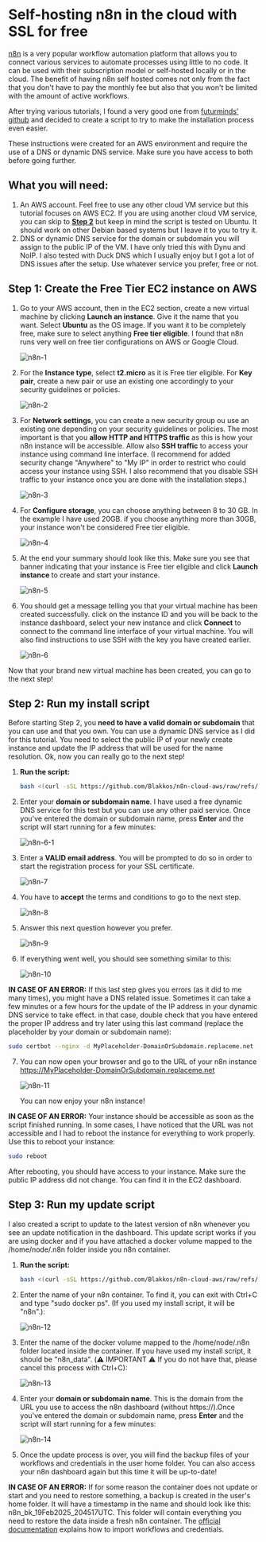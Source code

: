 # Self-hosting n8n in the cloud with SSL for free

[n8n](https://n8n.io) is a very popular workflow automation platform that allows you to connect various services to automate processes using little to no code.
It can be used with their subscription model or self-hosted locally or in the cloud.
The benefit of having n8n self hosted comes not only from the fact that you don't have to pay the monthly fee but also that you won't be limited with the amount of active workflows.

After trying various tutorials, I found a very good one from [futurminds' github](https://github.com/futurminds/n8n-self-hosting) and decided to create a script to try to make the installation process even easier.

These instructions were created for an AWS environment and require the use of a DNS or dynamic DNS service. Make sure you have access to both before going further.

## What you will need:
1. An AWS account. Feel free to use any other cloud VM service but this tutorial focuses on AWS EC2. If you are using another cloud VM service, you can skip to [**Step 2**](https://github.com/Blakkos/n8n-cloud-aws/tree/main#step-2-run-my-install-script) but keep in mind the script is tested on Ubuntu. It should work on other Debian based systems but I leave it to you to try it. 
2. DNS or dynamic DNS service for the domain or subdomain you will assign to the public IP of the VM. I have only tried this with Dynu and NoIP. I also tested with Duck DNS which I usually enjoy but I got a lot of DNS issues after the setup. Use whatever service you prefer, free or not.

## Step 1: Create the Free Tier EC2 instance on AWS

1. Go to your AWS account, then in the EC2 section, create a new virtual machine by clicking **Launch an instance**. Give it the name that you want. Select **Ubuntu** as the OS image. If you want it to be completely free, make sure to select anything **Free tier eligible**. I found that n8n runs very well on free tier configurations on AWS or Google Cloud.

   ![n8n-1](https://github.com/user-attachments/assets/ed753513-db72-4f61-abc0-2a4d76db7c8c)

2. For the **Instance type**, select **t2.micro** as it is Free tier eligible. For **Key pair**, create a new pair or use an existing one accordingly to your security guidelines or policies.

   ![n8n-2](https://github.com/user-attachments/assets/06600e61-c82b-4f60-aeee-c9c906053b50)

3. For **Network settings**, you can create a new security group ou use an existing one depending on your security guidelines or policies. The most important is that you **allow HTTP and HTTPS traffic** as this is how your n8n instance will be accessible. Allow also **SSH traffic** to access your instance using command line interface. (I recommend for added security change "Anywhere" to "My IP" in order to restrict who could access your instance using SSH. I also recommend that you disable SSH traffic to your instance once you are done with the installation steps.)

   ![n8n-3](https://github.com/user-attachments/assets/87566f4c-ed36-4f14-bfc4-6aa0a65704ae)


4. For **Configure storage**, you can choose anything between 8 to 30 GB. In the example I have used 20GB. if you choose anything more than 30GB, your instance won't be considered Free tier eligible.

   ![n8n-4](https://github.com/user-attachments/assets/610f23c6-2364-42eb-bb77-a7faedd52a1d)

5. At the end your summary should look like this. Make sure you see that banner indicating that your instance is Free tier eligible and click **Launch instance** to create and start your instance.
   
   ![n8n-5](https://github.com/user-attachments/assets/29f9590d-31e0-4689-a893-a81ea1344732)

6. You should get a message telling you that your virtual machine has been created successfully. click on the instance ID and you will be back to the instance dashboard, select your new instance and click **Connect** to connect to the command line interface of your virtual machine. You will also find instructions to use SSH with the key you have created earlier.

     ![n8n-6](https://github.com/user-attachments/assets/698baf4e-3386-4213-9985-acbdbb572c9b)

Now that your brand new virtual machine has been created, you can go to the next step!

## Step 2: Run my install script
Before starting Step 2, you **need to have a valid domain or subdomain** that you can use and that you own. You can use a dynamic DNS service as I did for this tutorial. You need to select the public IP of your newly create instance and update the IP address that will be used for the name resolution. Ok, now you can really go to the next step!

1. **Run the script:**
   ```bash
   bash <(curl -sSL https://github.com/Blakkos/n8n-cloud-aws/raw/refs/heads/main/n8n_cloud_install.sh)
2. Enter your **domain or subdomain name**. I have used a free dynamic DNS service for this test but you can use any other paid service. Once you've entered the domain or subdomain name, press **Enter** and the script will start running for a few minutes:

   ![n8n-6-1](https://github.com/user-attachments/assets/f0a40a6a-76b9-43fa-a4a0-c0714ead2107)


3. Enter a **VALID email address**. You will be prompted to do so in order to start the registration process for your SSL certificate.

   ![n8n-7](https://github.com/user-attachments/assets/83b8cc10-a394-4188-baf7-6107bbe60863)


4. You have to **accept** the terms and conditions to go to the next step.

   ![n8n-8](https://github.com/user-attachments/assets/b8e33549-70e0-4db0-824e-8565338fc864)


5. Answer this next question however you prefer.
   
   ![n8n-9](https://github.com/user-attachments/assets/24b0f04b-b62a-4a65-bf50-72243ab1f900)


6. If everything went well, you should see something similar to this:

   ![n8n-10](https://github.com/user-attachments/assets/a16babfd-a65f-4a13-8754-d02952be324a)

**IN CASE OF AN ERROR:** If this last step gives you errors (as it did to me many times), you might have a DNS related issue. Sometimes it can take a few minutes or a few hours for the update of the IP address in your dynamic DNS service to take effect.
in that case, double check that you have entered the proper IP address and try later using this last command (replace the placeholder by your domain or subdomain name):
   ```bash
   sudo certbot --nginx -d MyPlaceholder-DomainOrSubdomain.replaceme.net
```

7. You can now open your browser and go to the URL of your n8n instance https://MyPlaceholder-DomainOrSubdomain.replaceme.net

   ![n8n-11](https://github.com/user-attachments/assets/35783028-11f0-4914-9bb5-785da10db09e)

    You can now enjoy your n8n instance!


    
**IN CASE OF AN ERROR:** Your instance should be accessible as soon as the script finished running. In some cases, I have noticed that the URL was not accessible and I had to reboot the instance for everything to work properly.
Use this to reboot your instance:
   ```bash
   sudo reboot
```
After rebooting, you should have access to your instance. Make sure the public IP address did not change. You can find it in the EC2 dashboard.


## Step 3: Run my update script
I also created a script to update to the latest version of n8n whenever you see an update notification in the dashboard.
This update script works if you are using docker and if you have attached a docker volume mapped to the /home/node/.n8n folder inside you n8n container.

1. **Run the script:**
   ```bash
   bash <(curl -sSL https://github.com/Blakkos/n8n-cloud-aws/raw/refs/heads/main/n8n_cloud_update.sh)
2. Enter the name of your n8n container. To find it, you can exit with Ctrl+C and type "sudo docker ps". (If you used my install script, it will be "n8n".):

   ![n8n-12](https://github.com/user-attachments/assets/718bc97c-3fad-4b48-9320-12ccabcf0c93)

3. Enter the name of the docker volume mapped to the /home/node/.n8n folder located inside the container. If you have used my install script, it should be "n8n_data". (:warning: IMPORTANT :warning: If you do not have that, please cancel this process with Ctrl+C):

   ![n8n-13](https://github.com/user-attachments/assets/63571fa3-1424-4d0b-b18a-7051e00aec11)

4. Enter your **domain or subdomain name**. This is the domain from the URL you use to access the n8n dashboard (without https://).Once you've entered the domain or subdomain name, press **Enter** and the script will start running for a few minutes:

   ![n8n-14](https://github.com/user-attachments/assets/d6ba7b0f-3708-4aa3-b398-cad4710f8110)

5. Once the update process is over, you will find the backup files of your workflows and credentials in the user home folder. You can also access your n8n dashboard again but this time it will be up-to-date!
   
**IN CASE OF AN ERROR:** If for some reason the container does not update or start and you need to restore something, a backup is created in the user's home folder. It will have a timestamp in the name and should look like this: n8n_bk_19Feb2025_204517UTC. This folder will contain everything you need to restore the data inside a fresh n8n container. The [official documentation](https://docs.n8n.io/hosting/cli-commands/#import-workflows-and-credentials) explains how to import workflows and credentials.

